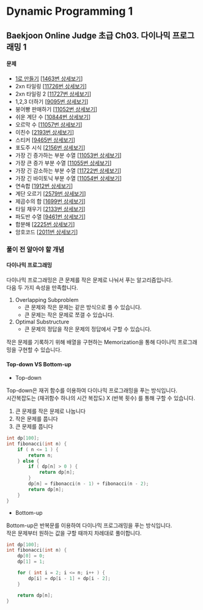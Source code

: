 Dynamic Programming 1
=====================

Baekjoon Online Judge 초급 Ch03. 다이나믹 프로그래밍 1
------------------------------------------------

#### 문제

* [1로 만들기](./Make_It_One) [[1463번 상세보기](https://www.acmicpc.net/problem/1463)]
* 2xn 타일링 [[11726번 상세보기](https://www.acmicpc.net/problem/11726)]
* 2xn 타일링 2 [[11727번 상세보기](https://www.acmicpc.net/problem/11727)]
* 1,2,3 더하기 [[9095번 상세보기](https://www.acmicpc.net/problem/9095)]
* 붕어빵 판매하기 [[11052번 상세보기](https://www.acmicpc.net/problem/11052)]
* 쉬운 계단 수 [[10844번 상세보기](https://www.acmicpc.net/problem/10844)]
* 오르막 수 [[11057번 상세보기](https://www.acmicpc.net/problem/11057)]
* 이친수 [[2193번 상세보기](https://www.acmicpc.net/problem/2193)]
* 스티커 [[9465번 상세보기](https://www.acmicpc.net/problem/9465)]
* 포도주 시식 [[2156번 상세보기](https://www.acmicpc.net/problem/2156)]
* 가장 긴 증가하는 부분 수열 [[11053번 상세보기](https://www.acmicpc.net/problem/11053)]
* 가장 큰 증가 부분 수열 [[11055번 상세보기](https://www.acmicpc.net/problem/11055)]
* 가장 긴 감소하는 부분 수열 [[11722번 상세보기](https://www.acmicpc.net/problem/11722)]
* 가장 긴 바이토닉 부분 수열 [[11054번 상세보기](https://www.acmicpc.net/problem/11054)]
* 연속합 [[1912번 상세보기](https://www.acmicpc.net/problem/1912)]
* 계단 오르기 [[2579번 상세보기](https://www.acmicpc.net/problem/2579)]
* 제곱수의 합 [[1699번 상세보기](https://www.acmicpc.net/problem/1699)]
* 타일 채우기 [[2133번 상세보기](https://www.acmicpc.net/problem/2133)]
* 파도반 수열 [[9461번 상세보기](https://www.acmicpc.net/problem/9461)]
* 합분해 [[2225번 상세보기](https://www.acmicpc.net/problem/2225)]
* 암호코드 [[2011번 상세보기](https://www.acmicpc.net/problem/2011)]

### 풀이 전 알아야 할 개념

#### 다이나믹 프로그래밍

다이나믹 프로그래밍은 큰 문제를 작은 문제로 나눠서 푸는 알고리즘입니다.  
다음 두 가지 속성을 만족합니다.  

1. Overlapping Subproblem
    * 큰 문제와 작은 문제는 같은 방식으로 풀 수 있습니다.
    * 큰 문제는 작은 문제로 쪼갤 수 있습니다.
2. Optimal Substructure
    * 큰 문제의 정답을 작은 문제의 정답에서 구할 수 있습니다.

작은 문제를 기록하기 위해 배열을 구현하는 Memorization을 통해 다이나믹 프로그래밍을 구현할 수 있습니다.  

#### Top-down VS Bottom-up

* Top-down

Top-down은 재귀 함수를 이용하여 다이나믹 프로그래밍을 푸는 방식입니다.  
시간복잡도는 (재귀함수 하나의 시간 복잡도) X (반복 횟수) 를 통해 구할 수 있습니다.  

1. 큰 문제를 작은 문제로 나눕니다
2. 작은 문제를 풉니다
3. 큰 문제를 풉니다

~~~ cpp
int dp[100];
int fibonacci(int n) {
    if ( n <= 1 ) {
        return n;
    } else {
        if ( dp[n] > 0 ) {
            return dp[n];
        }
        dp[n] = fibonacci(n - 1) + fibonacci(n - 2);
        return dp[n];
    }
}
~~~

* Bottom-up

Bottom-up은 반복문를 이용하여 다이나믹 프로그래밍을 푸는 방식입니다.  
작은 문제부터 원하는 값을 구할 때까지 차례대로 풀이합니다.  

~~~ cpp
int dp[100];
int fibonacci(int n) {
    dp[0] = 0;
    dp[1] = 1;

    for ( int i = 2; i <= n; i++ ) {
        dp[i] = dp[i - 1] + dp[i - 2];
    }

    return dp[n];
}
~~~